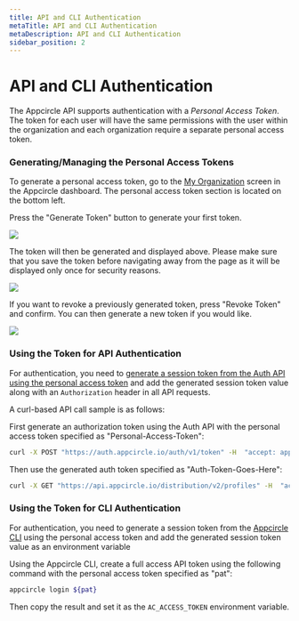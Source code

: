 ```yaml
---
title: API and CLI Authentication
metaTitle: API and CLI Authentication
metaDescription: API and CLI Authentication
sidebar_position: 2
---
```


# API and CLI Authentication

The Appcircle API supports authentication with a _Personal Access Token_. The token for each user will have the same permissions with the user within the organization and each organization require a separate personal access token.

### Generating/Managing the Personal Access Tokens

To generate a personal access token, go to the [My Organization](../account/my-organization.md#accessing-the-my-organization-screen) screen in the Appcircle dashboard. The personal access token section is located on the bottom left.

Press the "Generate Token" button to generate your first token.

![](<https://cdn.appcircle.io/docs/assets/image (163).png>)

The token will then be generated and displayed above. Please make sure that you save the token before navigating away from the page as it will be displayed only once for security reasons.

![](<https://cdn.appcircle.io/docs/assets/image (164).png>)

If you want to revoke a previously generated token, press "Revoke Token" and confirm. You can then generate a new token if you would like.

![](<https://cdn.appcircle.io/docs/assets/image (165).png>)

### Using the Token for API Authentication

For authentication, you need to [generate a session token from the Auth API using the personal access token](https://api.appcircle.io/openapi/index.html?urls.primaryName=auth) and add the generated session token value along with an `Authorization` header in all API requests.

A curl-based API call sample is as follows:

First generate an authorization token using the Auth API with the personal access token specified as "Personal-Access-Token":

```bash
curl -X POST "https://auth.appcircle.io/auth/v1/token" -H  "accept: application/json" -H  "Content-Type: application/x-www-form-urlencoded" -d "pat=Personal-Access-Token"
```

Then use the generated auth token specified as "Auth-Token-Goes-Here":

```bash
curl -X GET "https://api.appcircle.io/distribution/v2/profiles" -H  "accept: application/json" -H  "Authorization: Auth-Token-Goes-Here"
```

### Using the Token for CLI Authentication

For authentication, you need to generate a session token from the [Appcircle CLI](https://github.com/appcircleio/appcircle-cli#appcircle-command-line-interface) using the personal access token and add the generated session token value as an environment variable

Using the Appcircle CLI, create a full access API token using the following command with the personal access token specified as "pat":

```bash
appcircle login ${pat}
```

Then copy the result and set it as the `AC_ACCESS_TOKEN` environment variable.
